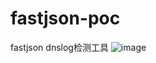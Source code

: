 # fastjson-poc
fastjson dnslog检测工具
![image](https://user-images.githubusercontent.com/50195525/109392356-9a6e4b80-7956-11eb-8e2f-72a8b9a89dc9.png)
